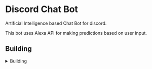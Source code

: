 # Discord Chat Bot

Artificial Intelligence based Chat Bot for discord.



This bot uses Alexa API for making predictions based on user input.



## Building

<details>
<summary>Building</summary>
<br>
1. Clone the repo or download it <br>

2. Configure your config.json <br>

3. Create a channel named 'bot-test' in your server <br>
   (you can chage this in the script, to any name) <br>

4. Run the bot with 'npm test' <br>
</details>






























